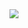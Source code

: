 <img src = "![Screen-Recording-2024-07-16-at-12 17 18 PM](https://github.com/user-attachments/assets/85b1395e-a4a2-472b-bb4f-2c871b087474)">
